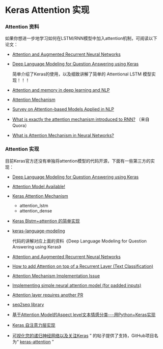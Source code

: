 # Keras Attention 实现

### Attention 资料

如果你想进一步地学习如何在LSTM/RNN模型中加入attention机制，可阅读以下论文：

- [Attention and Augmented Recurrent Neural Networks](https://distill.pub/2016/augmented-rnns/)

- [Deep Language Modeling for Question Answering using Keras](https://codekansas.github.io/blog/2016/language.html)

  简单介绍了Keras的使用，以及细致讲解了简单的 Attentional LSTM 模型实现！！！

- [Attention and memory in deep learning and NLP](http://www.wildml.com/2016/01/attention-and-memory-in-deep-learning-and-nlp/)

- [Attention Mechanism](https://blog.heuritech.com/2016/01/20/attention-mechanism/)

- [Survey on Attention-based Models Applied in NLP](http://yanran.li/peppypapers/2015/10/07/survey-attention-model-1.html)

- [What is exactly the attention mechanism introduced to RNN?](https://www.quora.com/What-is-exactly-the-attention-mechanism-introduced-to-RNN-recurrent-neural-network-It-would-be-nice-if-you-could-make-it-easy-to-understand) （来自Quora）

- [What is Attention Mechanism in Neural Networks?](https://www.quora.com/What-is-Attention-Mechanism-in-Neural-Networks)



### Attention 实现

目前Keras官方还没有单独将attention模型的代码开源，下面有一些第三方的实现：

- [Deep Language Modeling for Question Answering using Keras](http://ben.bolte.cc/blog/2016/language.html)

- [Attention Model Available!](https://github.com/fchollet/keras/issues/2067)

- [Keras Attention Mechanism](https://github.com/philipperemy/keras-attention-mechanism)

  - attention_lstm
  - attention_dense

- [Keras Blstm+attention 的简单实现](http://blog.csdn.net/u010041824/article/details/78855435)

- [keras-language-modeling](https://github.com/codekansas/keras-language-modeling/blob/master/keras_models.py)

  代码的讲解对应上面的资料《Deep Language Modeling for Question Answering using Keras》

- [Attention and Augmented Recurrent Neural Networks](https://github.com/fchollet/keras/issues/1472)

- [How to add Attention on top of a Recurrent Layer (Text Classification)](https://github.com/fchollet/keras/issues/4962)

- [Attention Mechanism Implementation Issue](https://github.com/fchollet/keras/issues/1472)

- [Implementing simple neural attention model (for padded inputs)](https://github.com/fchollet/keras/issues/2612)

- [Attention layer requires another PR](https://github.com/fchollet/keras/issues/1094)

- [seq2seq library](https://github.com/farizrahman4u/seq2seq)


- [基于Attention Model的Aspect level文本情感分类---用Python+Keras实现](http://blog.csdn.net/orlandowww/article/details/53897634)
- [Keras 自注意力层实现](http://blog.csdn.net/mpk_no1/article/details/72862348)
- [可视化您的递归神经网络以及关注Keras](https://medium.com/datalogue/attention-in-keras-1892773a4f22) ” 的帖子提供了支持，GitHub项目名为“ [keras-attention](https://github.com/datalogue/keras-attention) ”
